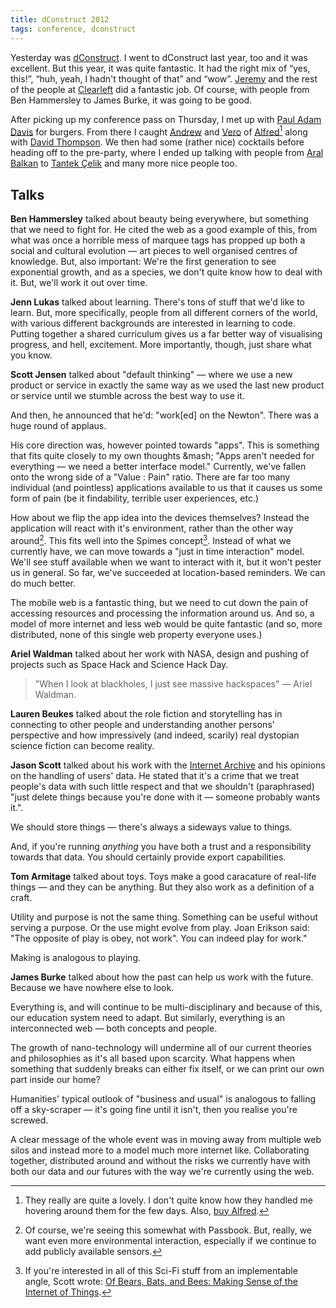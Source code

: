 ```yaml
---
title: dConstruct 2012
tags: conference, dconstruct
---
```


Yesterday was [dConstruct](http://2012.dconstruct.org/). I went to dConstruct 
last year, too and it was excellent. But this year, it was quite fantastic. It had 
the right mix of “yes, this!”, “huh, yeah, I hadn't thought of that” and “wow”. 
[Jeremy](http://adactio.com/) and the rest of the people at 
[Clearleft](http://clearleft.com/) did a fantastic job. Of course, with people 
from Ben Hammersley to James Burke, it was going to be good.

After picking up my conference pass on Thursday, I met up with 
[Paul Adam Davis](http://pauladamdavis.com/) for burgers. From there I caught 
[Andrew](http://preppeller.tumblr.com) and [Vero](http://www.thatcanadiangirl.co.uk) 
of [Alfred](http://alfredapp.com/)[^alfred] along with 
[David Thompson](http://blog.fatbusinessman.com). 
We then had some (rather nice) cocktails before heading off to the pre-party,
where I ended up talking with people from [Aral Balkan](http://aralbalkan.com) 
to [Tantek Çelik](http://tantek.com) and many more nice people too.

## Talks

**Ben Hammersley** talked about beauty being everywhere, but something that we
need to fight for. He cited the web as a good example of this, from what was
once a horrible mess of marquee tags has propped up both a social and cultural
evolution &mdash; art pieces to well organised centres of knowledge. But, also
important: We're the first generation to see exponential growth, and as
a species, we don't quite know how to deal with it. But, we'll work it out over
time.

**Jenn Lukas** talked about learning. There's tons of stuff that we'd like to
learn. But, more specifically, people from all different corners of the world,
with various different backgrounds are interested in learning to code. Putting
together a shared curriculum gives us a far better way of visualising progress,
and hell, excitement. More importantly, though, just share what you know.

**Scott Jensen** talked about "default thinking" &mdash; where we use a new product
or service in exactly the same way as we used the last new product or service
until we stumble across the best way to use it.

And then, he announced that he'd: "work[ed] on the Newton". There was a huge round
of applaus.

His core direction was, however pointed towards "apps". This is something that
fits quite closely to my own thoughts &mash; "Apps aren't needed for everything
&mdash; we need a better interface model." Currently, we've fallen onto the
wrong side of a "Value : Pain" ratio. There are far too many individual (and
pointless) applications available to us that it causes us some form of pain
(be it findability, terrible user experiences, etc.)

How about we flip the app idea into the devices themselves? Instead the
application will react with it's environment, rather than the other way
around[^iossix]. This fits well into the Spimes concept[^spimes]. Instead of
what we currently have, we can move towards a "just in time interaction" model.
We'll see stuff available when we want to interact with it, but it won't pester
us in general. So far, we've succeeded at location-based reminders. We can do
much better.

The mobile web is a fantastic thing, but we need to cut down the pain of
accessing resources and processing the information around us. And so, a model
of more internet and less web would be quite fantastic (and so, more
distributed, none of this single web property everyone uses.)

**Ariel Waldman** talked about her work with NASA, design and pushing of
projects such as Space Hack and Science Hack Day.

> "When I look at blackholes, I just see massive hackspaces" &mdash; Ariel
> Waldman.

**Lauren Beukes** talked about the role fiction and storytelling has in
connecting to other people and understanding another persons' perspective and
how impressively (and indeed, scarily) real dystopian science fiction can
become reality.

**Jason Scott** talked about his work with the [Internet Archive](http://archive.org)
and his opinions on the handling of users' data. He stated that it's a crime
that we treat people's data with such little respect and that we shouldn't
(paraphrased) "just delete things because you're done with it &mdash; someone
probably wants it.".

We should store things &mdash; there's always a sideways value to things.

And, if you're running _anything_ you have both a trust and a responsibility
towards that data. You should certainly provide export capabilities.

**Tom Armitage** talked about toys. Toys make a good caracature of real-life
things &mdash; and they can be anything. But they also work as a definition of
a craft. 

Utility and purpose is not the same thing. Something can be useful without
serving a purpose. Or the use might evolve from play. Joan Erikson said: "The
opposite of play is obey, not work". You can indeed play for work."

Making is analogous to playing.

**James Burke** talked about how the past can help us work with the future.
Because we have nowhere else to look. 

Everything is, and will continue to be multi-disciplinary and because of this,
our education system need to adapt. But similarly, everything is an
interconnected web &mdash; both concepts and people.

The growth of nano-technology will undermine all of our current theories and
philosophies as it's all based upon scarcity. What happens when something that
suddenly breaks can either fix itself, or we can print our own part inside our
home?

Humanities' typical outlook of "business and usual" is analogous to falling off
a sky-scraper &mdash; it's going fine until it isn't, then you realise you're
screwed.

A clear message of the whole event was in moving away from multiple web silos
and instead more to a model much more internet like. Collaborating together,
distributed around and without the risks we currently have with both our data
and our futures with the way we're currently using the web.

[^alfred]: They really are quite a lovely. I don't quite know how they handled 
me hovering around them for the few days. Also, 
[buy Alfred](http://www.alfredapp.com/purchase/). 
[^iossix]: Of course, we're seeing this somewhat with Passbook. But, really, we
want even more environmental interaction, especially if we continue to add
publicly available sensors.
[^spimes]: If you're interested in all of this Sci-Fi stuff from an
implementable angle, Scott wrote:
[Of Bears, Bats, and Bees: Making Sense of the Internet of Things](http://designmind.frogdesign.com/blog/of-bears-bats-and-bees-making-sense-of-the-internet-of-things.html).
